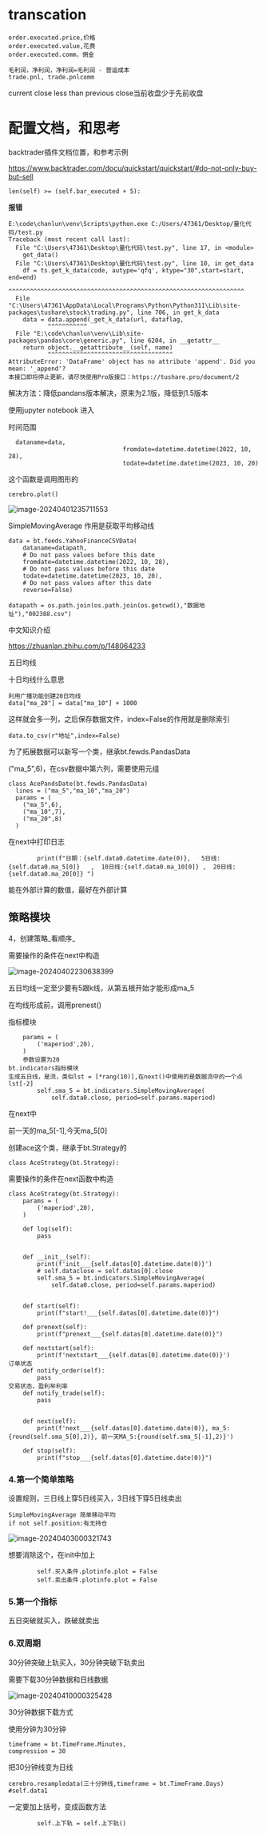 # transcation

```
order.executed.price,价格
order.executed.value,花费
order.executed.comm，佣金
```



```
毛利润，净利润，净利润=毛利润 - 营运成本
trade.pnl, trade.pnlcomm

```

current close less than previous close当前收盘少于先前收盘

# 配置文档，和思考

backtrader插件文档位置，和参考示例

https://www.backtrader.com/docu/quickstart/quickstart/#do-not-only-buy-but-sell

```
len(self) >= (self.bar_executed + 5):
```

**报错**

```
E:\code\chanlun\venv\Scripts\python.exe C:/Users/47361/Desktop/量化代码/test.py
Traceback (most recent call last):
  File "C:\Users\47361\Desktop\量化代码\test.py", line 17, in <module>
    get_data()
  File "C:\Users\47361\Desktop\量化代码\test.py", line 10, in get_data
    df = ts.get_k_data(code, autype='qfq', ktype="30",start=start, end=end)
         ^^^^^^^^^^^^^^^^^^^^^^^^^^^^^^^^^^^^^^^^^^^^^^^^^^^^^^^^^^^^^^^^^^
  File "C:\Users\47361\AppData\Local\Programs\Python\Python311\Lib\site-packages\tushare\stock\trading.py", line 706, in get_k_data
    data = data.append(_get_k_data(url, dataflag, 
           ^^^^^^^^^^^
  File "E:\code\chanlun\venv\Lib\site-packages\pandas\core\generic.py", line 6204, in __getattr__
    return object.__getattribute__(self, name)
           ^^^^^^^^^^^^^^^^^^^^^^^^^^^^^^^^^^^
AttributeError: 'DataFrame' object has no attribute 'append'. Did you mean: '_append'?
本接口即将停止更新，请尽快使用Pro版接口：https://tushare.pro/document/2
```

解决方法：降低pandans版本解决，原来为2.1版，降低到1.5版本

使用jupyter notebook  进入



时间范围

```
  dataname=data,
                                fromdate=datetime.datetime(2022, 10, 28),
                                todate=datetime.datetime(2023, 10, 20)
```

这个函数是调用图形的

```
cerebro.plot()
```

![image-20240401235711553](./image/image-20240401235711553.png)

SimpleMovingAverage 作用是获取平均移动线





```
data = bt.feeds.YahooFinanceCSVData(
    dataname=datapath,
    # Do not pass values before this date
    fromdate=datetime.datetime(2022, 10, 28),
    # Do not pass values before this date
    todate=datetime.datetime(2023, 10, 20),
    # Do not pass values after this date
    reverse=False)
```

```
datapath = os.path.join(os.path.join(os.getcwd(),"数据地址"),"002388.csv")
```

中文知识介绍

https://zhuanlan.zhihu.com/p/148064233



五日均线

十日均线什么意思



```
利用广播功能创建20日均线
data["ma_20"] = data["ma_10"] + 1000
```

这样就会多一列，之后保存数据文件，index=False的作用就是删除索引

```
data.to_csv(r"地址",index=False)
```



为了拓展数据可以新写一个类，继承bt.fewds.PandasData

("ma_5",6)，在csv数据中第六列，需要使用元组

```
class AcePandsDate(bt.fewds.PandasData)
  lines = ("ma_5","ma_10","ma_20")
  params = (
    ("ma_5",6),
    ("ma_10",7),
    ("ma_20",8)
  )
```

在next中打印日志

```
        print(f"日期：{self.data0.datetime.date(0)},   5日线:{self.data0.ma_5[0]}   ,  10日线:{self.data0.ma_10[0]} ,  20日线:{self.data0.ma_20[0]} ")

```



能在外部计算的数值，最好在外部计算



## 策略模块

4，创建策略_看顺序_

需要操作的条件在next中构造

![image-20240402230638399](image/image-20240402230638399.png)

五日均线一定至少要有5跟k线，从第五根开始才能形成ma_5

在均线形成前，调用prenest()

指标模块

```
    params = (
        ('maperiod',20),
    )
    参数设置为20
bt.indicators指标模块
生成五日线，是流，类似lst = [*rang(10)],在next()中使用的是数据流中的一个点lst[-2]
        self.sma_5 = bt.indicators.SimpleMovingAverage(
            self.data0.close, period=self.params.maperiod)
```

在next中

前一天的ma_5[-1],今天ma_5[0]

创建ace这个类，继承于bt.Strategy的

```
class AceStrategy(bt.Strategy):
```

需要操作的条件在next函数中构造

```
class AceStrategy(bt.Strategy):
    params = (
        ('maperiod',20),
    )

    def log(self):
        pass


    def __init__(self):
        print(f'init___{self.datas[0].datetime.date(0)}')
        # self.dataclose = self.datas[0].close
        self.sma_5 = bt.indicators.SimpleMovingAverage(
            self.data0.close, period=self.params.maperiod)


    def start(self):
        print(f"start!___{self.datas[0].datetime.date(0)}")

    def prenext(self):
        print(f"prenext___{self.datas[0].datetime.date(0)}")

    def nextstart(self):
        print(f'nextstart___{self.datas[0].datetime.date(0)}')
订单状态
    def notify_order(self):
        pass
交易状态，盈利牟利率
    def notify_trade(self):
        pass


    def next(self):
        print(f'next___{self.datas[0].datetime.date(0)}, ma_5:{round(self.sma_5[0],2)}, 前一天MA_5:{round(self.sma_5[-1],2)}')

    def stop(self):
        print(f"stop___{self.datas[0].datetime.date(0)}")
```



### 4.第一个简单策略

设置规则，三日线上穿5日线买入，3日线下穿5日线卖出

```
SimpleMovingAverage 简单移动平均
if not self.position:有无持仓
```

![image-20240403000321743](image/image-20240403000321743.png)

想要消除这个，在init中加上

```
        self.买入条件.plotinfo.plot = False
        self.卖出条件.plotinfo.plot = False
```





### 5.第一个指标

五日突破就买入，跌破就卖出



### 6.双周期

30分钟突破上轨买入，30分钟突破下轨卖出

需要下载30分钟数据和日线数据

![image-20240410000325428](image/image-20240410000325428.png)

30分钟数据下载方式

使用分钟为30分钟

```
timeframe = bt.TimeFrame.Minutes,                                compression = 30
```

把30分钟线变为日线

```
cerebro.resampledata(三十分钟线,timeframe = bt.TimeFrame.Days)   #self.data1

```

一定要加上括号，变成函数方法

```
        self.上下轨 = self.上下轨()
```

